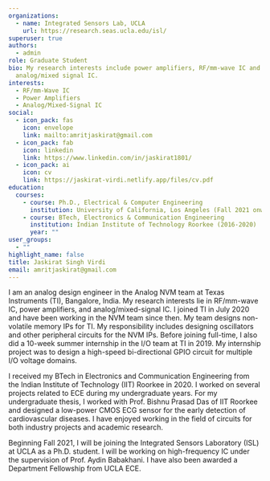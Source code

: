 ```yaml
---
organizations:
  - name: Integrated Sensors Lab, UCLA
    url: https://research.seas.ucla.edu/isl/
superuser: true
authors:
  - admin
role: Graduate Student
bio: My research interests include power amplifiers, RF/mm-wave IC and
  analog/mixed signal IC.
interests:
  - RF/mm-Wave IC
  - Power Amplifiers
  - Analog/Mixed-Signal IC
social:
  - icon_pack: fas
    icon: envelope
    link: mailto:amritjaskirat@gmail.com
  - icon_pack: fab
    icon: linkedin
    link: https://www.linkedin.com/in/jaskirat1801/
  - icon_pack: ai
    icon: cv
    link: https://jaskirat-virdi.netlify.app/files/cv.pdf
education:
  courses:
    - course: Ph.D., Electrical & Computer Engineering
      institution: University of California, Los Angeles (Fall 2021 onwards)
    - course: BTech, Electronics & Communication Engineering
      institution: Indian Institute of Technology Roorkee (2016-2020)
      year: ""
user_groups:
  - ""
highlight_name: false
title: Jaskirat Singh Virdi
email: amritjaskirat@gmail.com
---
```

I am an analog design engineer in the Analog NVM team at Texas Instruments (TI), Bangalore, India. My research interests lie in RF/mm-wave IC, power amplifiers, and analog/mixed-signal IC. I joined TI in July 2020 and have been working in the NVM team since then. My team designs non-volatile memory IPs for TI. My responsibility includes designing oscillators and other peripheral circuits for the NVM IPs. Before joining full-time, I also did a 10-week summer internship in the I/O team at TI in 2019. My internship project was to design a high-speed bi-directional GPIO circuit for multiple I/O voltage domains.

I received my BTech in Electronics and Communication Engineering from the Indian Institute of Technology (IIT) Roorkee in 2020. I worked on several projects related to ECE during my undergraduate years. For my undergraduate thesis, I worked with Prof. Bishnu Prasad Das of IIT Roorkee and designed a low-power CMOS ECG sensor for the early detection of cardiovascular diseases. I have enjoyed working in the field of circuits for both industry projects and academic research.

Beginning Fall 2021, I will be joining the Integrated Sensors Laboratory (ISL) at UCLA as a Ph.D. student. I will be working on high-frequency IC under the supervision of Prof. Aydin Babakhani. I have also been awarded a Department Fellowship from UCLA ECE.